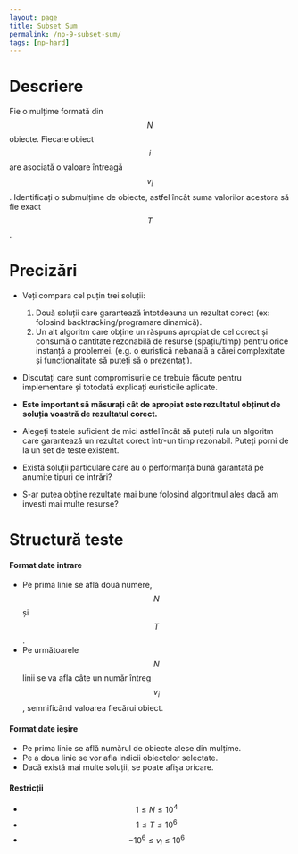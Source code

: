 ```yaml
---
layout: page
title: Subset Sum
permalink: /np-9-subset-sum/
tags: [np-hard]
---
```


# Descriere

Fie o mulțime formată din $$N$$ obiecte. Fiecare obiect $$i$$ are asociată o valoare întreagă $$v_i$$.
Identificați o submulțime de obiecte, astfel încât suma valorilor acestora să fie exact $$T$$.

# Precizări

- Veți compara cel puțin trei soluții:
  1. Două soluții care garantează întotdeauna un rezultat corect (ex: folosind backtracking/programare dinamică).
  2. Un alt algoritm care obține un răspuns apropiat de cel corect și consumă o cantitate rezonabilă de resurse (spațiu/timp) pentru orice instanță a problemei. (e.g. o euristică nebanală a cărei complexitate și funcționalitate să puteți să o prezentați).

- Discutați care sunt compromisurile ce trebuie făcute pentru implementare și totodată explicați euristicile aplicate.
- **Este important să măsurați cât de apropiat este rezultatul obținut de soluția voastră de rezultatul corect.**
- Alegeți testele suficient de mici astfel încât să puteți rula un algoritm care garantează un rezultat corect într-un timp rezonabil.
  Puteți porni de la un set de teste existent.

- Există soluții particulare care au o performanță bună garantată pe anumite tipuri de intrări?

- S-ar putea obține rezultate mai bune folosind algoritmul ales dacă am investi mai multe resurse?

# Structură teste

#### Format date intrare

- Pe prima linie se află două numere, $$N$$ și $$T$$.
- Pe următoarele $$N$$ linii se va afla câte un număr întreg $$v_i$$, semnificând valoarea fiecărui obiect. 

#### Format date ieșire

- Pe prima linie se află numărul de obiecte alese din mulțime.
- Pe a doua linie se vor afla indicii obiectelor selectate.
- Dacă există mai multe soluții, se poate afișa oricare.

#### Restricții

- $$ 1 \leq N \leq 10^4$$
- $$ 1 \leq T \leq 10^6$$
- $$ -10^6 \leq v_i \leq 10^6$$
